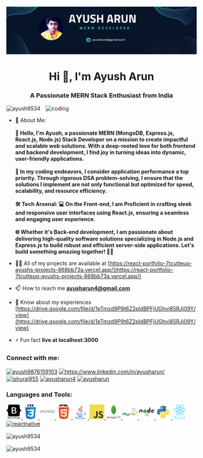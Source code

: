 
![logo](https://github.com/AYUSH9534/AYUSH9534/blob/main/bcg.png)
<h1 align="center">Hi 👋, I'm Ayush Arun</h1>
<h3 align="center">A Passionate MERN Stack Enthusiast from India</h3>
<img align="right" alt="coding" width="400" src="https://media4.giphy.com/media/qgQUggAC3Pfv687qPC/giphy.gif">
<p align="left"> <img src="https://komarev.com/ghpvc/?username=ayush9534&label=Profile%20views&color=0e75b6&style=flat" alt="ayush9534" /> </p>

- 💫 About Me:<br><br> **👋 Hello, I'm Ayush, a passionate MERN (MongoDB, Express.js, React.js, Node.js) Stack Developer on a mission to create impactful and scalable web solutions. With a deep-rooted love for both frontend and backend development, I find joy in turning ideas into dynamic, user-friendly applications.<br><br> 🚀 In my coding endeavors, I consider application performance a top priority. Through rigorous DSA problem-solving, I ensure that the solutions I implement are not only functional but optimized for speed, scalability, and resource efficiency.<br><br>🛠️ Tech Arsenal: 💻 On the Front-end, I am Proficient in crafting sleek and responsive user interfaces using React.js, ensuring a seamless and engaging user experience.<br><br> 🌐 Whether it's Back-end development, I am passionate about delivering high-quality software solutions specializing in Node.js and Express.js to build robust and efficient server-side applications. Let's build something amazing together! 🤝🏻**

- 👨‍💻 All of my projects are available at [https://react-portfolio-7tcutteuq-ayushs-projects-868bb73a.vercel.app/](https://react-portfolio-7tcutteuq-ayushs-projects-868bb73a.vercel.app/)

- 📫 How to reach me **ayusharun4@gmail.com**

- 📄 Know about my experiences [https://drive.google.com/file/d/1eTmzd9P9t6Z2pldBPFjUGhvj85RJj09Y/view](https://drive.google.com/file/d/1eTmzd9P9t6Z2pldBPFjUGhvj85RJj09Y/view)

- ⚡ Fun fact **live at localhost:3000**

<h3 align="left">Connect with me:</h3>
<p align="left">
<a href="https://twitter.com/ayush9876159103" target="blank"><img align="center" src="https://raw.githubusercontent.com/rahuldkjain/github-profile-readme-generator/master/src/images/icons/Social/twitter.svg" alt="ayush9876159103" height="30" width="40" /></a>
<a href="https://linkedin.com/in/https://www.linkedin.com/in/ayusharun/" target="blank"><img align="center" src="https://raw.githubusercontent.com/rahuldkjain/github-profile-readme-generator/master/src/images/icons/Social/linked-in-alt.svg" alt="https://www.linkedin.com/in/ayusharun/" height="30" width="40" /></a>
<a href="https://instagram.com/ishuraj955" target="blank"><img align="center" src="https://raw.githubusercontent.com/rahuldkjain/github-profile-readme-generator/master/src/images/icons/Social/instagram.svg" alt="ishuraj955" height="30" width="40" /></a>
<a href="https://www.hackerrank.com/ayusharun4" target="blank"><img align="center" src="https://raw.githubusercontent.com/rahuldkjain/github-profile-readme-generator/master/src/images/icons/Social/hackerrank.svg" alt="ayusharun4" height="30" width="40" /></a>
<a href="https://auth.geeksforgeeks.org/user/ayusharun" target="blank"><img align="center" src="https://raw.githubusercontent.com/rahuldkjain/github-profile-readme-generator/master/src/images/icons/Social/geeks-for-geeks.svg" alt="ayusharun" height="30" width="40" /></a>
</p>

<h3 align="left">Languages and Tools:</h3>
<p align="left"> <a href="https://getbootstrap.com" target="_blank" rel="noreferrer"> <img src="https://raw.githubusercontent.com/devicons/devicon/master/icons/bootstrap/bootstrap-plain-wordmark.svg" alt="bootstrap" width="40" height="40"/> </a> <a href="https://www.w3schools.com/css/" target="_blank" rel="noreferrer"> <img src="https://raw.githubusercontent.com/devicons/devicon/master/icons/css3/css3-original-wordmark.svg" alt="css3" width="40" height="40"/> </a> <a href="https://expressjs.com" target="_blank" rel="noreferrer"> <img src="https://raw.githubusercontent.com/devicons/devicon/master/icons/express/express-original-wordmark.svg" alt="express" width="40" height="40"/> </a> <a href="https://www.w3.org/html/" target="_blank" rel="noreferrer"> <img src="https://raw.githubusercontent.com/devicons/devicon/master/icons/html5/html5-original-wordmark.svg" alt="html5" width="40" height="40"/> </a> <a href="https://www.java.com" target="_blank" rel="noreferrer"> <img src="https://raw.githubusercontent.com/devicons/devicon/master/icons/java/java-original.svg" alt="java" width="40" height="40"/> </a> <a href="https://developer.mozilla.org/en-US/docs/Web/JavaScript" target="_blank" rel="noreferrer"> <img src="https://raw.githubusercontent.com/devicons/devicon/master/icons/javascript/javascript-original.svg" alt="javascript" width="40" height="40"/> </a> <a href="https://www.mongodb.com/" target="_blank" rel="noreferrer"> <img src="https://raw.githubusercontent.com/devicons/devicon/master/icons/mongodb/mongodb-original-wordmark.svg" alt="mongodb" width="40" height="40"/> </a> <a href="https://www.mysql.com/" target="_blank" rel="noreferrer"> <img src="https://raw.githubusercontent.com/devicons/devicon/master/icons/mysql/mysql-original-wordmark.svg" alt="mysql" width="40" height="40"/> </a> <a href="https://nodejs.org" target="_blank" rel="noreferrer"> <img src="https://raw.githubusercontent.com/devicons/devicon/master/icons/nodejs/nodejs-original-wordmark.svg" alt="nodejs" width="40" height="40"/> </a> <a href="https://www.python.org" target="_blank" rel="noreferrer"> <img src="https://raw.githubusercontent.com/devicons/devicon/master/icons/python/python-original.svg" alt="python" width="40" height="40"/> </a> <a href="https://reactjs.org/" target="_blank" rel="noreferrer"> <img src="https://raw.githubusercontent.com/devicons/devicon/master/icons/react/react-original-wordmark.svg" alt="react" width="40" height="40"/> </a> <a href="https://reactnative.dev/" target="_blank" rel="noreferrer"> <img src="https://reactnative.dev/img/header_logo.svg" alt="reactnative" width="40" height="40"/> </a> </p>

<p><img align="center" src="https://github-readme-stats.vercel.app/api/top-langs?username=ayush9534&show_icons=true&locale=en&layout=compact" alt="ayush9534" /></p>

<p><img align="center" src="https://github-readme-streak-stats.herokuapp.com/?user=ayush9534&" alt="ayush9534" /></p>
